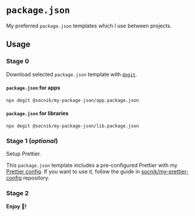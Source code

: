 # `package.json`

My preferred `package.json` templates which I use between projects.

## Usage

### Stage 0

Download selected `package.json` template with [`degit`](https://github.com/Rich-Harris/degit).

#### `package.json` for apps

```shell
npx degit @socnik/my-package-json/app.package.json
```

#### `package.json` for libraries

```shell
npx degit @socnik/my-package-json/lib.package.json
```

### Stage 1 (_optional_)

Setup Prettier.

This `package.json` template includes a pre-configured Prettier with my [Prettier config](https://github.com/socnik/my-prettier-config). If you want to use it, follow the guide in [socnik/my-prettier-config](https://github.com/socnik/my-prettier-config#usage) repository.

### Stage 2

**Enjoy 🚀!**
